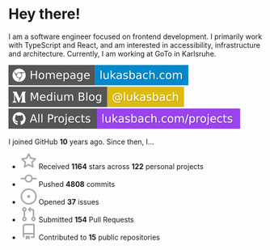 # Hey there!

I am a software engineer focused on frontend development. I primarily work with TypeScript and React, and am interested in accessibility, infrastructure and architecture. Currently, I am working at GoTo in Karlsruhe.

[![Homepage](./icons/homepage.svg)](https://lukasbach.com)
[![Medium Blog](./icons/medium.svg)](https://medium.com/@lukasbach)
[![My Projects](./icons/projects.svg)](https://lukasbach.com/projects)

I joined GitHub **10** years ago. Since then, I...

- ![](./icons/star.svg) Received **1164** stars across **122** personal projects
- ![](./icons/commit.svg) Pushed **4808** commits
- ![](./icons/issues.svg) Opened **37** issues
- ![](./icons/pr.svg) Submitted **154** Pull Requests
- ![](./icons/repo.svg) Contributed to **15** public repositories
